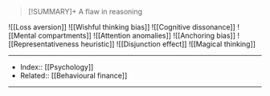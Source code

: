 > [!SUMMARY]+
> A flaw in reasoning

![[Loss aversion]]
![[Wishful thinking bias]]
![[Cognitive dissonance]]
![[Mental compartments]]
![[Attention anomalies]]
![[Anchoring bias]]
![[Representativeness heuristic]]
![[Disjunction effect]]
![[Magical thinking]]




---
- Index:: [[Psychology]]
- Related:: [[Behavioural finance]]
---